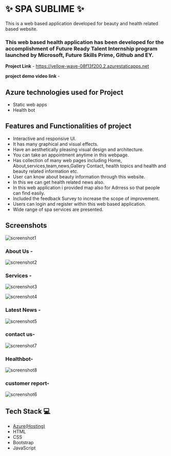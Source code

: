 # ✨ SPA SUBLIME ✨

This is a web based application developed for beauty and health related based website.

### This web based health application has been developed for the accomplishment of Future Ready Talent Internship program launched by Microsoft, Future Skills Prime, Github and EY.


**Project Link** - https://yellow-wave-08f13f200.2.azurestaticapps.net

**project demo video link** - 

## Azure technologies used for Project

- Static web apps
- Health bot

## Features and Functionalities of project 

- Interactive and responsive UI.
-  It has many graphical and visual effects.
- Have an aesthetically pleasing visual design and architecture.
- You can take an appointment anytime in this webpage.
- Has collection of many web pages including Home, About,services,team,news,Gallery Contact, health topics and health and beauty related information etc.
- User can know about beauty information through this website.
- In this we can get health related news also.
- In this web application i provided map also for Adrress so that people can find easily.
- Included the feedback Survey to increase the scope of improvement.
- Users can login and register within this web based application.
- Wide range of spa services are presented.

## Screenshots

![screenshot1](https://user-images.githubusercontent.com/110031646/202896161-7d9880a1-e6ea-44cf-acd0-439ddf28be89.png)

### About Us -

![screenshot2](https://user-images.githubusercontent.com/110031646/202896181-e56d4d4b-5c00-4760-b92c-3b86cf4228ee.png)

### Services -

![screenshot3](https://user-images.githubusercontent.com/110031646/202896202-c4343a1c-93c1-4f05-bd29-819bc265a320.png)

![screenshot4](https://user-images.githubusercontent.com/110031646/202896215-82e227bc-cafd-4652-897e-03decf85c21e.png)

### Latest News -

![screenshot5](https://user-images.githubusercontent.com/110031646/202896275-735fb0c6-d3ce-4612-b4cd-4c5a51d344ff.png)

### contact us-

![screenshot7](https://user-images.githubusercontent.com/110031646/202896288-934003a5-adab-4a22-b73d-f8b16f73b89a.png)

### Healthbot-

![screenshot8](https://user-images.githubusercontent.com/110031646/202896417-4c0edb73-fae2-4c0b-82b8-3e5bb2b67685.png)

### customer report-

![screenshot6](https://user-images.githubusercontent.com/110031646/202896316-b80acc94-9ddc-4623-9d87-8f43015bf0a3.png)

## Tech Stack 💻

- [Azure(Hosting)](https://azure.microsoft.com/en-in/features/azure-portal/)
- HTML
- CSS
- Bootstrap
- JavaScript
